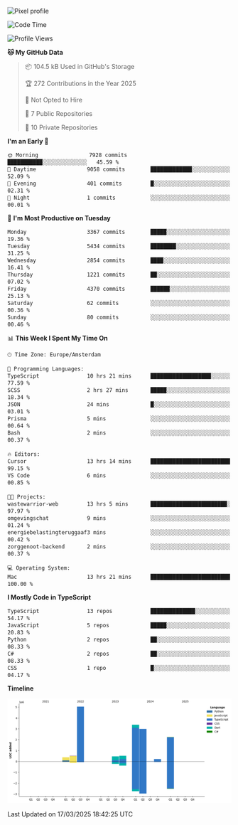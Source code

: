 ![Pixel profile](https://pixel-profile.vercel.app/api/github-stats?username=Atchferox&screen_effect=true&theme=rainbow
)


<!--START_SECTION:waka-->
![Code Time](http://img.shields.io/badge/Code%20Time-591%20hrs%201%20min-blue)

![Profile Views](http://img.shields.io/badge/Profile%20Views-0-blue)

**🐱 My GitHub Data** 

> 📦 104.5 kB Used in GitHub's Storage 
 > 
> 🏆 272 Contributions in the Year 2025
 > 
> 🚫 Not Opted to Hire
 > 
> 📜 7 Public Repositories 
 > 
> 🔑 10 Private Repositories 
 > 
**I'm an Early 🐤** 

```text
🌞 Morning                7928 commits        ███████████░░░░░░░░░░░░░░   45.59 % 
🌆 Daytime                9058 commits        █████████████░░░░░░░░░░░░   52.09 % 
🌃 Evening                401 commits         █░░░░░░░░░░░░░░░░░░░░░░░░   02.31 % 
🌙 Night                  1 commits           ░░░░░░░░░░░░░░░░░░░░░░░░░   00.01 % 
```
📅 **I'm Most Productive on Tuesday** 

```text
Monday                   3367 commits        █████░░░░░░░░░░░░░░░░░░░░   19.36 % 
Tuesday                  5434 commits        ████████░░░░░░░░░░░░░░░░░   31.25 % 
Wednesday                2854 commits        ████░░░░░░░░░░░░░░░░░░░░░   16.41 % 
Thursday                 1221 commits        ██░░░░░░░░░░░░░░░░░░░░░░░   07.02 % 
Friday                   4370 commits        ██████░░░░░░░░░░░░░░░░░░░   25.13 % 
Saturday                 62 commits          ░░░░░░░░░░░░░░░░░░░░░░░░░   00.36 % 
Sunday                   80 commits          ░░░░░░░░░░░░░░░░░░░░░░░░░   00.46 % 
```


📊 **This Week I Spent My Time On** 

```text
🕑︎ Time Zone: Europe/Amsterdam

💬 Programming Languages: 
TypeScript               10 hrs 21 mins      ███████████████████░░░░░░   77.59 % 
SCSS                     2 hrs 27 mins       █████░░░░░░░░░░░░░░░░░░░░   18.34 % 
JSON                     24 mins             █░░░░░░░░░░░░░░░░░░░░░░░░   03.01 % 
Prisma                   5 mins              ░░░░░░░░░░░░░░░░░░░░░░░░░   00.64 % 
Bash                     2 mins              ░░░░░░░░░░░░░░░░░░░░░░░░░   00.37 % 

🔥 Editors: 
Cursor                   13 hrs 14 mins      █████████████████████████   99.15 % 
VS Code                  6 mins              ░░░░░░░░░░░░░░░░░░░░░░░░░   00.85 % 

🐱‍💻 Projects: 
wastewarrior-web         13 hrs 5 mins       ████████████████████████░   97.97 % 
omgevingschat            9 mins              ░░░░░░░░░░░░░░░░░░░░░░░░░   01.24 % 
energiebelastingteruggaaf3 mins              ░░░░░░░░░░░░░░░░░░░░░░░░░   00.42 % 
zorggenoot-backend       2 mins              ░░░░░░░░░░░░░░░░░░░░░░░░░   00.37 % 

💻 Operating System: 
Mac                      13 hrs 21 mins      █████████████████████████   100.00 % 
```

**I Mostly Code in TypeScript** 

```text
TypeScript               13 repos            ██████████████░░░░░░░░░░░   54.17 % 
JavaScript               5 repos             █████░░░░░░░░░░░░░░░░░░░░   20.83 % 
Python                   2 repos             ██░░░░░░░░░░░░░░░░░░░░░░░   08.33 % 
C#                       2 repos             ██░░░░░░░░░░░░░░░░░░░░░░░   08.33 % 
CSS                      1 repo              █░░░░░░░░░░░░░░░░░░░░░░░░   04.17 % 
```



**Timeline**

![Lines of Code chart](https://raw.githubusercontent.com/Atchferox/Atchferox/main/assets/bar_graph.png)


 Last Updated on 17/03/2025 18:42:25 UTC
<!--END_SECTION:waka-->
